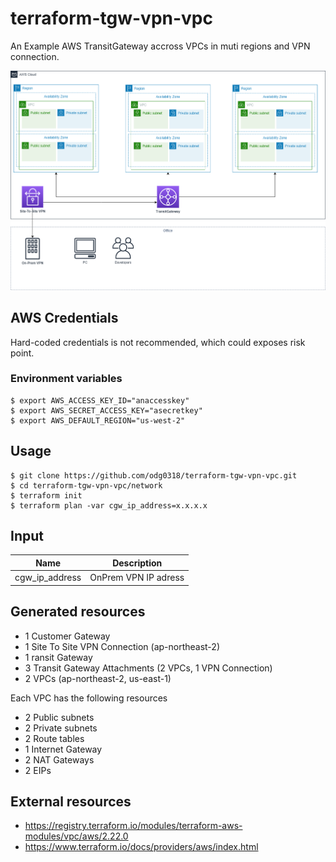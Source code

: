# terraform-tgw-vpn-vpc
An Example AWS TransitGateway accross VPCs in muti regions and VPN connection.

![architecture_overview](docs/arch.png)

## AWS Credentials
Hard-coded credentials is not recommended, which could exposes risk point.

### Environment variables
```
$ export AWS_ACCESS_KEY_ID="anaccesskey"
$ export AWS_SECRET_ACCESS_KEY="asecretkey"
$ export AWS_DEFAULT_REGION="us-west-2"
```

## Usage
```
$ git clone https://github.com/odg0318/terraform-tgw-vpn-vpc.git
$ cd terraform-tgw-vpn-vpc/network
$ terraform init
$ terraform plan -var cgw_ip_address=x.x.x.x
```
## Input
| Name        | Description   | 
| ------------- |-------------|
|cgw_ip_address  | OnPrem VPN IP adress |

## Generated resources
* 1 Customer Gateway
* 1 Site To Site VPN Connection (ap-northeast-2)
* 1 ransit Gateway
* 3 Transit Gateway Attachments (2 VPCs, 1 VPN Connection)
* 2 VPCs (ap-northeast-2, us-east-1)

Each VPC has the following resources
* 2 Public subnets
* 2 Private subnets
* 2 Route tables
* 1 Internet Gateway
* 2 NAT Gateways
* 2 EIPs

## External resources
* https://registry.terraform.io/modules/terraform-aws-modules/vpc/aws/2.22.0
* https://www.terraform.io/docs/providers/aws/index.html
